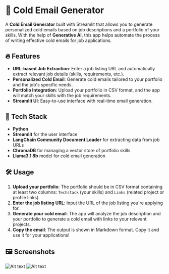 
# 📧 Cold Email Generator

A **Cold Email Generator** built with Streamlit that allows you to generate personalized cold emails based on job descriptions and a portfolio of your skills. With the help of **Generative AI**, this app helps automate the process of writing effective cold emails for job applications.

## 🔥 Features

- **URL-based Job Extraction**: Enter a job listing URL and automatically extract relevant job details (skills, requirements, etc.).
- **Personalized Cold Email**: Generate cold emails tailored to your portfolio and the job's specific needs.
- **Portfolio Integration**: Upload your portfolio in CSV format, and the app will match your skills with the job requirements.
- **Streamlit UI**: Easy-to-use interface with real-time email generation.

## 🚀 Tech Stack

- **Python**
- **Streamlit** for the user interface
- **LangChain Community Document Loader** for extracting data from job URLs
- **ChromaDB** for managing a vector store of portfolio skills
- **Llama3.1 8b** model for cold email generation



## 🛠 Usage

1. **Upload your portfolio**: The portfolio should be in CSV format containing at least two columns: `Techstack` (your skills) and `Links` (related project or profile links).
2. **Enter the job listing URL**: Input the URL of the job listing you're applying for.
3. **Generate your cold email**: The app will analyze the job description and your portfolio to generate a cold email with links to your relevant projects.
4. **Copy the email**: The output is shown in Markdown format. Copy it and use it for your applications!

## 🖼 Screenshots
![Alt text](https://i.postimg.cc/SQcgV0M1/colmailgenerator.png "")
![Alt text](https://i.postimg.cc/GtzYNjrt/coldmailgeneratorsecondimage.png"")






